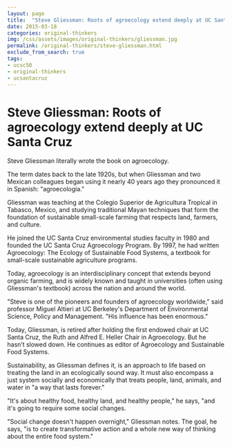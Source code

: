 ```yaml
---
layout: page
title:  "Steve Gliessman: Roots of agroecology extend deeply at UC Santa Cruz"
date: 2015-03-18
categories: original-thinkers
img: /css/assets/images/original-thinkers/gliessman.jpg
permalink: /original-thinkers/steve-gliessman.html
exclude_from_search: true
tags: 
- ucsc50
- original-thinkers
- ucsantacruz
---
```


# Steve Gliessman: Roots of agroecology extend deeply at UC Santa CruzSteve Gliessman literally wrote the book on agroecology.The term dates back to the late 1920s, but when Gliessman and two Mexican colleagues began using it nearly 40 years ago they pronounced it in Spanish: "agroecología."Gliessman was teaching at the Colegio Superior de Agricultura Tropical in Tabasco, Mexico, and studying traditional Mayan techniques that form the foundation of sustainable small-scale farming that respects land, farmers, and culture.He joined the UC Santa Cruz environmental studies faculty in 1980 and founded the UC Santa Cruz Agroecology Program. By 1997, he had written Agroecology: The Ecology of Sustainable Food Systems, a textbook for small-scale sustainable agriculture programs. Today, agroecology is an interdisciplinary concept that extends beyond organic farming, and is widely known and taught in universities (often using Gliessman's textbook) across the nation and around the world.  "Steve is one of the pioneers and founders of agroecology worldwide," said professor Miguel Altieri at UC Berkeley's Department of Environmental Science, Policy and Management. "His influence has been enormous."Today, Gliessman,  is retired after holding the first endowed chair at UC Santa Cruz, the Ruth and Alfred E. Heller Chair in Agroecology. But he hasn’t slowed down. He continues as editor of Agroecology and Sustainable Food Systems. Sustainability, as Gliessman defines it, is an approach to life based on treating the land in an ecologically sound way. It must also encompass a just system socially and economically that treats people, land, animals, and water in "a way that lasts forever.""It's about healthy food, healthy land, and healthy people," he says, "and it's going to require some social changes."Social change doesn't happen overnight," Gliessman notes. The goal, he says, "is to create transformative action and a whole new way of thinking about the entire food system."